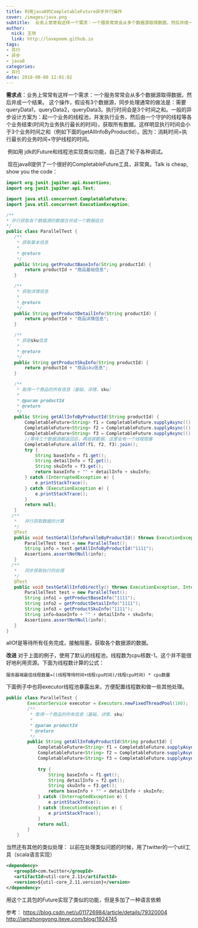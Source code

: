 ```yaml
---
title: 利用java8的CompletableFuture异步并行操作
cover: /images/java.png
subtitle:  业务上常常有这样一个需求：一个服务常常会从多个数据源取得数据，然后并成一个结果。现在java8提供了一个很好的CompletableFuture工具。 一般的异步异步设计方案为：起一个业务的线程池，并发执行业务，然后一个守护的线程等各个业务结束(时间为业务执行最长的时间)，获取所有数据，这样明显执行时间会小于3个业务时间之和（例如下面的getAllInfoByProductId）。而是用了执行最长的业务时间，加上守护线程的消耗。
author: 
  nick: 王欣
  link: http://lovepoem.github.io
tags: 
- 并行 
- 异步 
- java8
categories: 
- 并行 
date: 2018-08-08 12:01:02
---
```

**需求点**：业务上常常有这样一个需求：一个服务常常会从多个数据源取得数据，然后并成一个结果。
   这个操作，假设有3个数据源，同步处理通常的做法是：需要queryData1，queryData2，queryData3。执行时间会是3个时间之和。
​      一般的异步设计方案为：起一个业务的线程池，并发执行业务，然后由一个守护的线程等各个业务结束(时间为业务执行最长的时间)，获取所有数据。这样明显执行时间会小于3个业务时间之和（例如下面的getAllInfoByProductId）。因为：消耗时间=执行最长的业务时间+守护线程的时间。

​      例如用 jdk的Future和线程池实现类似功能，自己造了轮子各种调试。

​     现在java8提供了一个很好的CompletableFuture工具，非常爽。Talk is cheap, show you the code：

 ```java
import org.junit.jupiter.api.Assertions;
import org.junit.jupiter.api.Test;

import java.util.concurrent.CompletableFuture;
import java.util.concurrent.ExecutionException;

/**
 * 并行获取各个数据源的数据合并成一个数据组合
 */
public class ParallelTest {
    /**
     * 获取基本信息
     *
     * @return
     */
    public String getProductBaseInfo(String productId) {
        return productId + "商品基础信息";
    }

    /**
     * 获取详情信息
     *
     * @return
     */
    public String getProductDetailInfo(String productId) {
        return productId + "商品详情信息";
    }

    /**
     * 获取sku信息
     *
     * @return
     */
    public String getProductSkuInfo(String productId) {
        return productId + "商品sku信息";
    }

    /**
     * 取得一个商品的所有信息（基础、详情、sku）
     *
     * @param productId
     * @return
     */
    public String getAllInfoByProductId(String productId) {
        CompletableFuture<String> f1 = CompletableFuture.supplyAsync(() -> getProductBaseInfo(productId));
        CompletableFuture<String> f2 = CompletableFuture.supplyAsync(() -> getProductDetailInfo(productId));
        CompletableFuture<String> f3 = CompletableFuture.supplyAsync(() -> getProductSkuInfo(productId));
        //等待三个数据源都返回后，再组装数据。这里会有一个线程阻塞
        CompletableFuture.allOf(f1, f2, f3).join();
        try {
            String baseInfo = f1.get();
            String detailInfo = f2.get();
            String skuInfo = f3.get();
            return baseInfo + "" + detailInfo + skuInfo;
        } catch (InterruptedException e) {
            e.printStackTrace();
        } catch (ExecutionException e) {
            e.printStackTrace();
        }
        return null;
    }
   /**
    *   并行获取数据的计算
    */
    @Test
    public void testGetAllInfoParalleByProductId() throws ExecutionException, InterruptedException {
        ParallelTest test = new ParallelTest();
        String info = test.getAllInfoByProductId("1111");
        Assertions.assertNotNull(info);
    }
   /**
    *   同步获取执行的处理
    */
    @Test
    public void testGetAllInfoDirectly() throws ExecutionException, InterruptedException {
        ParallelTest test = new ParallelTest();
        String info1 = getProductBaseInfo("1111");
        String info2 = getProductDetailInfo("1111");
        String info3 = getProductSkuInfo("1111");
        String info=baseInfo + "" + detailInfo + skuInfo;
        Assertions.assertNotNull(info);
    }
}
 ```
allOf是等待所有任务完成，接触阻塞，获取各个数据源的数据。

**改进**
对于上面的例子，使用了默认的线程池，线程数为cpu核数-1。这个并不能很好地利用资源。下面为线程数计算的公式：

```
服务器端最佳线程数量=((线程等待时间+线程cpu时间)/线程cpu时间) * cpu数量
```
下面例子中也将executor线程池暴露出来，方便配置线程数和做一些其他处理。

```java
public class ParallelTest {
        ExecutorService executor = Executors.newFixedThreadPool(100);    
        /**
         * 取得一个商品的所有信息（基础、详情、sku）
         *
         * @param productId
         * @return
         */
        public String getAllInfoByProductId(String productId) {
            CompletableFuture<String> f1 = CompletableFuture.supplyAsync(() -> getProductBaseInfo(productId),executor);
            CompletableFuture<String> f2 = CompletableFuture.supplyAsync(() -> getProductDetailInfo(productId),executor);
            CompletableFuture<String> f3 = CompletableFuture.supplyAsync(() -> getProductSkuInfo(productId),executor);
    
            try {
                String baseInfo = f1.get();
                String detailInfo = f2.get();
                String skuInfo = f3.get();
                return baseInfo + "" + detailInfo + skuInfo;
            } catch (InterruptedException e) {
                e.printStackTrace();
            } catch (ExecutionException e) {
                e.printStackTrace();
            }
            return null;
        }
    }
```

当然还有其他的类似处理：
   以前在处理类似问题的时候，用了twitter的一个util工具（scala语言实现）

 ```xml
<dependency>
	<groupId>com.twitter</groupId>
	<artifactId>util-core_2.11</artifactId>
	<version>${util-core_2.11.version}</version>
</dependency>
 ```
 用这个工具包的Future实现了类似的功能，但是多加了一种语言依赖

 参考：
 https://blog.csdn.net/u011726984/article/details/79320004
 http://iamzhongyong.iteye.com/blog/1924745
